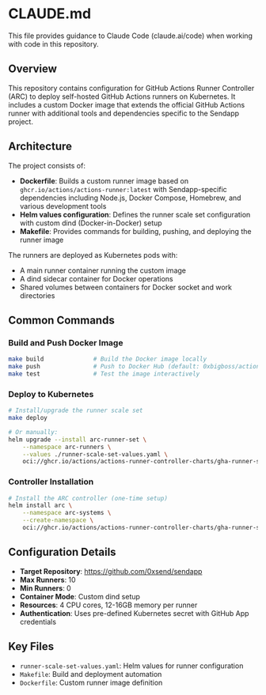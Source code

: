 # CLAUDE.md

This file provides guidance to Claude Code (claude.ai/code) when working with code in this repository.

## Overview

This repository contains configuration for GitHub Actions Runner Controller (ARC) to deploy self-hosted GitHub Actions runners on Kubernetes. It includes a custom Docker image that extends the official GitHub Actions runner with additional tools and dependencies specific to the Sendapp project.

## Architecture

The project consists of:
- **Dockerfile**: Builds a custom runner image based on `ghcr.io/actions/actions-runner:latest` with Sendapp-specific dependencies including Node.js, Docker Compose, Homebrew, and various development tools
- **Helm values configuration**: Defines the runner scale set configuration with custom dind (Docker-in-Docker) setup
- **Makefile**: Provides commands for building, pushing, and deploying the runner image

The runners are deployed as Kubernetes pods with:
- A main runner container running the custom image
- A dind sidecar container for Docker operations
- Shared volumes between containers for Docker socket and work directories

## Common Commands

### Build and Push Docker Image
```bash
make build              # Build the Docker image locally
make push               # Push to Docker Hub (default: 0xbigboss/actions-runner-sendapp)
make test               # Test the image interactively
```

### Deploy to Kubernetes
```bash
# Install/upgrade the runner scale set
make deploy

# Or manually:
helm upgrade --install arc-runner-set \
    --namespace arc-runners \
    --values ./runner-scale-set-values.yaml \
    oci://ghcr.io/actions/actions-runner-controller-charts/gha-runner-scale-set
```

### Controller Installation
```bash
# Install the ARC controller (one-time setup)
helm install arc \
    --namespace arc-systems \
    --create-namespace \
    oci://ghcr.io/actions/actions-runner-controller-charts/gha-runner-scale-set-controller
```

## Configuration Details

- **Target Repository**: https://github.com/0xsend/sendapp
- **Max Runners**: 10
- **Min Runners**: 0
- **Container Mode**: Custom dind setup
- **Resources**: 4 CPU cores, 12-16GB memory per runner
- **Authentication**: Uses pre-defined Kubernetes secret with GitHub App credentials

## Key Files

- `runner-scale-set-values.yaml`: Helm values for runner configuration
- `Makefile`: Build and deployment automation
- `Dockerfile`: Custom runner image definition